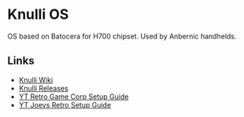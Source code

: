 # Knulli OS
OS based on Batocera for H700 chipset. Used by Anbernic handhelds.

## Links
- [Knulli Wiki](https://knulli.org/)
- [Knulli Releases](https://knulli.org/)
- [YT Retro Game Corp Setup Guide](https://www.youtube.com/watch?v=2ZMwdyuAv7o)
- [YT Joeys Retro Setup Guide](https://www.youtube.com/watch?v=Za-7a6d2pyA)

